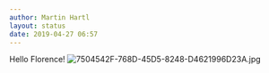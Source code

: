 ```yaml
---
author: Martin Hartl
layout: status
date: 2019-04-27 06:57
---
```

Hello Florence!
![7504542F-768D-45D5-8248-D4621996D23A.jpg](http://share.hartl.co/micro/7504542F-768D-45D5-8248-D4621996D23A.jpg)